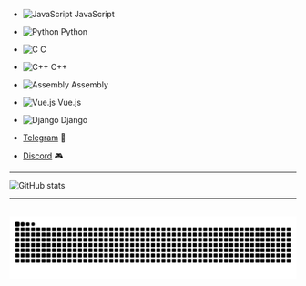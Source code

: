- ![JavaScript](https://img.shields.io/badge/-JavaScript-F7DF1E?style=flat-square&logo=javascript&logoColor=black) JavaScript
- ![Python](https://img.shields.io/badge/-Python-3776AB?style=flat-square&logo=python&logoColor=white) Python
- ![C](https://img.shields.io/badge/-C-A8B400?style=flat-square&logo=c&logoColor=white) C
- ![C++](https://img.shields.io/badge/-C++-00599C?style=flat-square&logo=c%2B%2B&logoColor=white) C++
- ![Assembly](https://img.shields.io/badge/-Assembly-000000?style=flat-square&logo=assembly&logoColor=white) Assembly

- ![Vue.js](https://img.shields.io/badge/-Vue.js-4FC08D?style=flat-square&logo=vue.js&logoColor=white) Vue.js
- ![Django](https://img.shields.io/badge/-Django-092E20?style=flat-square&logo=django&logoColor=white) Django

- [Telegram](https://t.me/ваш_никнейм) 📱
- [Discord](https://discord.com/users/ваш_идентификатор) 🎮

---

![GitHub stats](https://github-readme-stats.vercel.app/api?username=ваш_пользователь&show_icons=true&theme=radical)

---

<br clear="both">

<img src="https://raw.githubusercontent.com/tiltewww/tiltewww/output/snake.svg" alt="Snake animation" />
